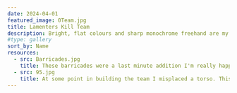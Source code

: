 ```yaml
---
date: 2024-04-01
featured_image: 0Team.jpg
title: Lamenters Kill Team
description: Bright, flat colours and sharp monochrome freehand are my happy place, so when I signed up for a Badab War event the Lamenters chapter were the obvious faction for me!
#type: gallery
sort_by: Name
resources:
  - src: Barricades.jpg
    title: These barricades were a last minute addition I'm really happy with - completely daft and completely fitting!
  - src: 95.jpg
    title: At some point in building the team I misplaced a torso. This veteran from the Space Crusade board game stepped in as understudy for the heavy weapons marine o7
---
```

